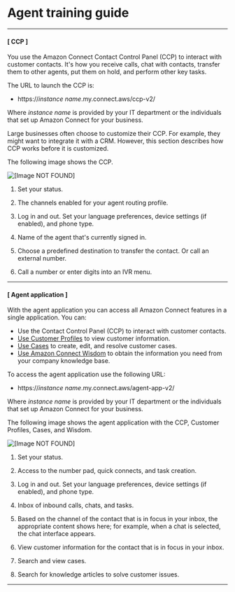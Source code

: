 # Agent training guide<a name="agent-user-guide"></a>

------
#### [ CCP ]

You use the Amazon Connect Contact Control Panel \(CCP\) to interact with customer contacts\. It's how you receive calls, chat with contacts, transfer them to other agents, put them on hold, and perform other key tasks\.

The URL to launch the CCP is:
+ https://*instance name*\.my\.connect\.aws/ccp\-v2/

Where *instance name* is provided by your IT department or the individuals that set up Amazon Connect for your business\.

Large businesses often choose to customize their CCP\. For example, they might want to integrate it with a CRM\. However, this section describes how CCP works before it is customized\.

The following image shows the CCP\.

![\[Image NOT FOUND\]](http://docs.aws.amazon.com/connect/latest/adminguide/images/ccp-intro.png)

1. Set your status\.

1. The channels enabled for your agent routing profile\.

1. Log in and out\. Set your language preferences, device settings \(if enabled\), and phone type\.

1. Name of the agent that's currently signed in\.

1. Choose a predefined destination to transfer the contact\. Or call an external number\.

1. Call a number or enter digits into an IVR menu\.

------
#### [ Agent application ]

With the agent application you can access all Amazon Connect features in a single application\. You can:
+ Use the Contact Control Panel \(CCP\) to interact with customer contacts\.
+ [Use Customer Profiles](use-customer-profiles.md) to view customer information\.
+ [Use Cases](use-cases.md) to create, edit, and resolve customer cases\.
+ [Use Amazon Connect Wisdom](use-wisdom.md) to obtain the information you need from your company knowledge base\.

To access the agent application use the following URL:
+ https://*instance name*\.my\.connect\.aws/agent\-app\-v2/

Where *instance name* is provided by your IT department or the individuals that set up Amazon Connect for your business\.

The following image shows the agent application with the CCP, Customer Profiles, Cases, and Wisdom\.

![\[Image NOT FOUND\]](http://docs.aws.amazon.com/connect/latest/adminguide/images/ccp-intro-agent-app.png)

1. Set your status\.

1. Access to the number pad, quick connects, and task creation\.

1. Log in and out\. Set your language preferences, device settings \(if enabled\), and phone type\.

1. Inbox of inbound calls, chats, and tasks\.

1. Based on the channel of the contact that is in focus in your inbox, the appropriate content shows here; for example, when a chat is selected, the chat interface appears\.

1. View customer information for the contact that is in focus in your inbox\.

1. Search and view cases\.

1. Search for knowledge articles to solve customer issues\.

------